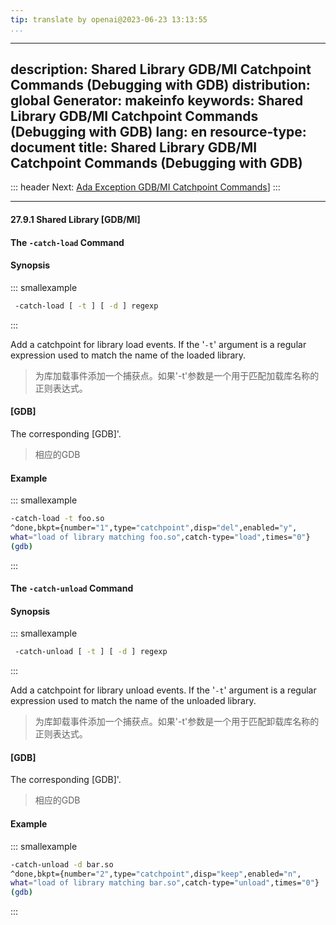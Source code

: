 ```yaml
---
tip: translate by openai@2023-06-23 13:13:55
...
```

---
description: Shared Library GDB/MI Catchpoint Commands (Debugging with GDB)
distribution: global
Generator: makeinfo
keywords: Shared Library GDB/MI Catchpoint Commands (Debugging with GDB)
lang: en
resource-type: document
title: Shared Library GDB/MI Catchpoint Commands (Debugging with GDB)
---
::: header
Next: [Ada Exception GDB/MI Catchpoint Commands](Ada-Exception-GDB_002fMI-Catchpoint-Commands.html#Ada-Exception-GDB_002fMI-Catchpoint-Commands)]
:::

---

#### 27.9.1 Shared Library [GDB/MI]

#### The `-catch-load` Command

#### Synopsis

::: smallexample

```bash
 -catch-load [ -t ] [ -d ] regexp
```

:::


Add a catchpoint for library load events. If the '`-t`' argument is a regular expression used to match the name of the loaded library.

> 为库加载事件添加一个捕获点。如果'-t'参数是一个用于匹配加载库名称的正则表达式。

#### [GDB]


The corresponding [GDB]'.

> 相应的GDB

#### Example

::: smallexample

```bash
-catch-load -t foo.so
^done,bkpt={number="1",type="catchpoint",disp="del",enabled="y",
what="load of library matching foo.so",catch-type="load",times="0"}
(gdb)
```

:::

#### The `-catch-unload` Command

#### Synopsis

::: smallexample

```bash
 -catch-unload [ -t ] [ -d ] regexp
```

:::


Add a catchpoint for library unload events. If the '`-t`' argument is a regular expression used to match the name of the unloaded library.

> 为库卸载事件添加一个捕获点。如果'-t'参数是一个用于匹配卸载库名称的正则表达式。

#### [GDB]


The corresponding [GDB]'.

> 相应的GDB

#### Example

::: smallexample

```bash
-catch-unload -d bar.so
^done,bkpt={number="2",type="catchpoint",disp="keep",enabled="n",
what="load of library matching bar.so",catch-type="unload",times="0"}
(gdb)
```

:::
